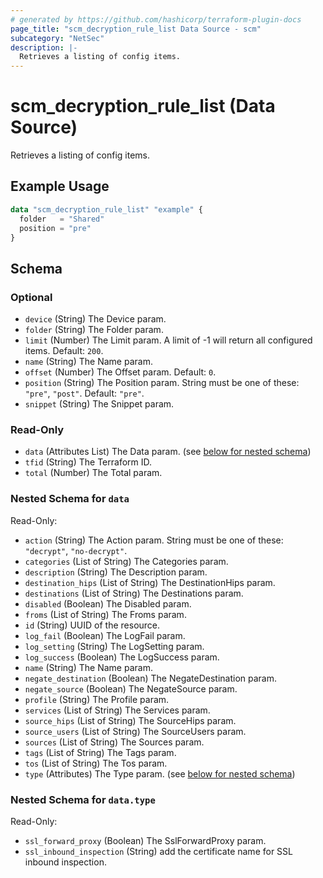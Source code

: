 ```yaml
---
# generated by https://github.com/hashicorp/terraform-plugin-docs
page_title: "scm_decryption_rule_list Data Source - scm"
subcategory: "NetSec"
description: |-
  Retrieves a listing of config items.
---
```


# scm_decryption_rule_list (Data Source)

Retrieves a listing of config items.

## Example Usage

```terraform
data "scm_decryption_rule_list" "example" {
  folder   = "Shared"
  position = "pre"
}
```

<!-- schema generated by tfplugindocs -->
## Schema

### Optional

- `device` (String) The Device param.
- `folder` (String) The Folder param.
- `limit` (Number) The Limit param. A limit of -1 will return all configured items. Default: `200`.
- `name` (String) The Name param.
- `offset` (Number) The Offset param. Default: `0`.
- `position` (String) The Position param. String must be one of these: `"pre"`, `"post"`. Default: `"pre"`.
- `snippet` (String) The Snippet param.

### Read-Only

- `data` (Attributes List) The Data param. (see [below for nested schema](#nestedatt--data))
- `tfid` (String) The Terraform ID.
- `total` (Number) The Total param.

<a id="nestedatt--data"></a>
### Nested Schema for `data`

Read-Only:

- `action` (String) The Action param. String must be one of these: `"decrypt"`, `"no-decrypt"`.
- `categories` (List of String) The Categories param.
- `description` (String) The Description param.
- `destination_hips` (List of String) The DestinationHips param.
- `destinations` (List of String) The Destinations param.
- `disabled` (Boolean) The Disabled param.
- `froms` (List of String) The Froms param.
- `id` (String) UUID of the resource.
- `log_fail` (Boolean) The LogFail param.
- `log_setting` (String) The LogSetting param.
- `log_success` (Boolean) The LogSuccess param.
- `name` (String) The Name param.
- `negate_destination` (Boolean) The NegateDestination param.
- `negate_source` (Boolean) The NegateSource param.
- `profile` (String) The Profile param.
- `services` (List of String) The Services param.
- `source_hips` (List of String) The SourceHips param.
- `source_users` (List of String) The SourceUsers param.
- `sources` (List of String) The Sources param.
- `tags` (List of String) The Tags param.
- `tos` (List of String) The Tos param.
- `type` (Attributes) The Type param. (see [below for nested schema](#nestedatt--data--type))

<a id="nestedatt--data--type"></a>
### Nested Schema for `data.type`

Read-Only:

- `ssl_forward_proxy` (Boolean) The SslForwardProxy param.
- `ssl_inbound_inspection` (String) add the certificate name for SSL inbound inspection.

